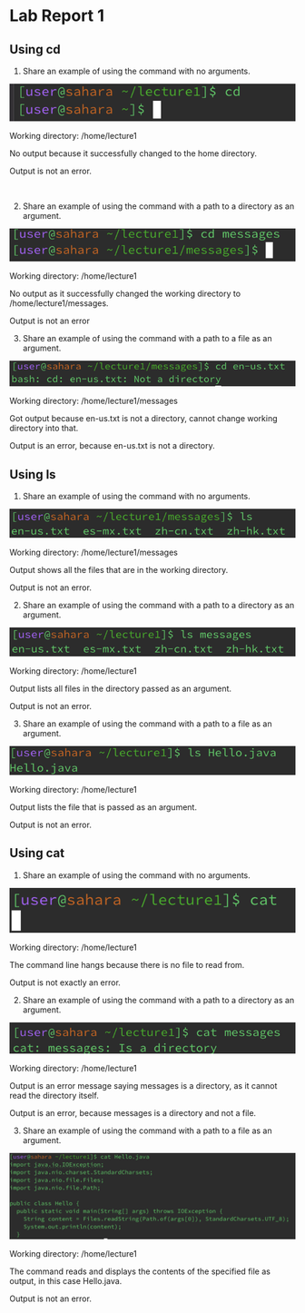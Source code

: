 # Lab Report 1

## Using cd

1) Share an example of using the command with no arguments.

![Image](screenshots/cd_no_args.png)

Working directory: /home/lecture1

No output because it successfully changed to the home directory.

Output is not an error.

</br>

2) Share an example of using the command with a path to a directory as an argument.

![Image](screenshots/cd_messages.png)

Working directory: /home/lecture1

No output as it successfully changed the working directory to /home/lecture1/messages.

Output is not an error


3) Share an example of using the command with a path to a file as an argument.

![Image](screenshots/cd_file.png)

Working directory: /home/lecture1/messages

Got output because en-us.txt is not a directory, cannot change working directory into that.

Output is an error, because en-us.txt is not a directory.


## Using ls

1) Share an example of using the command with no arguments.

![Image](screenshots/ls_no_args.png)

Working directory: /home/lecture1/messages

Output shows all the files that are in the working directory.

Output is not an error.


2) Share an example of using the command with a path to a directory as an argument.

![Image](screenshots/ls_directory.png)

Working directory: /home/lecture1

Output lists all files in the directory passed as an argument.

Output is not an error.


3) Share an example of using the command with a path to a file as an argument.

![Image](screenshots/ls_file.png)

Working directory: /home/lecture1

Output lists the file that is passed as an argument.

Output is not an error.


## Using cat

1) Share an example of using the command with no arguments.

![Image](screenshots/cat_no_args.png)

Working directory: /home/lecture1

The command line hangs because there is no file to read from.

Output is not exactly an error.


2) Share an example of using the command with a path to a directory as an argument.

![Image](screenshots/cat_directory.png)

Working directory: /home/lecture1

Output is an error message saying messages is a directory, as it cannot read the directory itself.

Output is an error, because messages is a directory and not a file.


3) Share an example of using the command with a path to a file as an argument.

![Image](screenshots/cat_file.png)

Working directory: /home/lecture1

The command reads and displays the contents of the specified file as output, in this case Hello.java.

Output is not an error.
